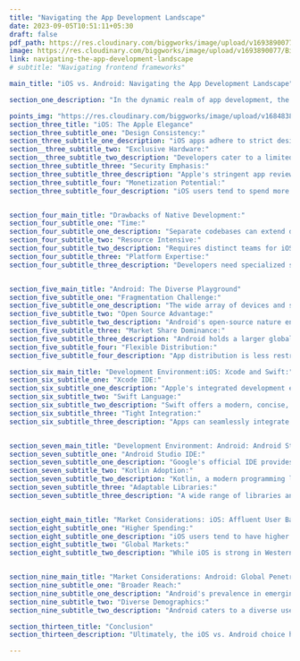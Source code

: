 ```yaml
---
title: "Navigating the App Development Landscape"
date: 2023-09-05T10:51:11+05:30
draft: false
pdf_path: https://res.cloudinary.com/biggworks/image/upload/v1693890077/Biggworks%20PDF%20of%20Blogs/iOS_vs._Android_Navigating_the_App_Development_Landscape_xxe5vn.pdf#toolbar=0
image: https://res.cloudinary.com/biggworks/image/upload/v1693890077/Biggworks%20PDF%20of%20Blogs/iOS_vs._Android_Navigating_the_App_Development_Landscape_xxe5vn.png
link: navigating-the-app-development-landscape
# subtitle: "Navigating frontend frameworks"

main_title: "iOS vs. Android: Navigating the App Development Landscape"

section_one_description: "In the dynamic realm of app development, the rivalry between iOS and Android has been a defining aspect. Understanding the nuances of these platforms is crucial for crafting successful mobile apps. This article delves into the key differences between iOS and Android app development, offering insights to help developers make informed decisions."

points_img: "https://res.cloudinary.com/biggworks/image/upload/v1684838348/Group_11544_lwrsg0.png"
section_three_title: "iOS: The Apple Elegance"
section_three_subtitle_one: "Design Consistency:"
section_three_subtitle_one_description: "iOS apps adhere to strict design guidelines, resulting in a cohesive and polished user experience."
section__three_subtitle_two: "Exclusive Hardware:"
section__three_subtitle_two_description: "Developers cater to a limited range of Apple devices, simplifying testing and optimization."
section_three_subtitle_three: "Security Emphasis:"
section_three_subtitle_three_description: "Apple's stringent app review process ensures enhanced security, reducing the risk of malware."
section_three_subtitle_four: "Monetization Potential:"
section_three_subtitle_four_description: "iOS users tend to spend more on apps and in-app purchases, offering revenue potential."


section_four_main_title: "Drawbacks of Native Development:"
section_four_subtitle_one: "Time:"
section_four_subtitle_one_description: "Separate codebases can extend development timelines."
section_four_subtitle_two: "Resource Intensive:"
section_four_subtitle_two_description: "Requires distinct teams for iOS and Android."
section_four_subtitle_three: "Platform Expertise:"
section_four_subtitle_three_description: "Developers need specialized skills for each platform."


section_five_main_title: "Android: The Diverse Playground"
section_five_subtitle_one: "Fragmentation Challenge:"
section_five_subtitle_one_description: "The wide array of devices and screen sizes demands meticulous testing and adaptation."
section_five_subtitle_two: "Open Source Advantage:"
section_five_subtitle_two_description: "Android's open-source nature enables greater customization and innovation."
section_five_subtitle_three: "Market Share Dominance:"
section_five_subtitle_three_description: "Android holds a larger global market share, providing a broader user base."
section_five_subtitle_four: "Flexible Distribution:"
section_five_subtitle_four_description: "App distribution is less restrictive, allowing various distribution channels beyond the Google Play Store."

section_six_main_title: "Development Environment:iOS: Xcode and Swift:"
section_six_subtitle_one: "Xcode IDE:"
section_six_subtitle_one_description: "Apple's integrated development environment streamlines coding, debugging, and testing."
section_six_subtitle_two: "Swift Language:"
section_six_subtitle_two_description: "Swift offers a modern, concise, and safe coding language, enhancing developer productivity."
section_six_subtitle_three: "Tight Integration:"
section_six_subtitle_three_description: "Apps can seamlessly integrate with other Apple devices and services for a cohesive ecosystem."


section_seven_main_title: "Development Environment: Android: Android Studio and Kotlin/Java"
section_seven_subtitle_one: "Android Studio IDE:"
section_seven_subtitle_one_description: "Google's official IDE provides a comprehensive toolkit for Android app development."
section_seven_subtitle_two: "Kotlin Adoption:"
section_seven_subtitle_two_description: "Kotlin, a modern programming language, is gaining traction for its conciseness and safety."
section_seven_subtitle_three: "Adaptable Libraries:"
section_seven_subtitle_three_description: "A wide range of libraries and frameworks offers developers flexibility and options."


section_eight_main_title: "Market Considerations: iOS: Affluent User Base"
section_eight_subtitle_one: "Higher Spending:"
section_eight_subtitle_one_description: "iOS users tend to have higher app spending patterns, making monetization attractive."
section_eight_subtitle_two: "Global Markets:"
section_eight_subtitle_two_description: "While iOS is strong in Western markets, Android dominates emerging markets."


section_nine_main_title: "Market Considerations: Android: Global Penetration"
section_nine_subtitle_one: "Broader Reach:"
section_nine_subtitle_one_description: "Android's prevalence in emerging markets offers wider geographical reach."
section_nine_subtitle_two: "Diverse Demographics:"
section_nine_subtitle_two_description: "Android caters to a diverse user base with varying socioeconomic backgrounds."

section_thirteen_title: "Conclusion"
section_thirteen_description: "Ultimately, the iOS vs. Android choice hinges on project goals, target audience, and resources. iOS excels in design consistency and premium user experience, while Android offers diversity and global reach. Consider factors like budget, user behavior, and development expertise when making your decision. By understanding the intricacies of both platforms, developers can navigate the app development landscape with confidence and precision." 

---
```


